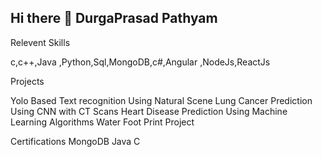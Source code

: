 ## Hi there 👋   DurgaPrasad Pathyam

<!--  A Passionate Full Stack Devoloper
**PrasadPathyam/PrasadPathyam** is a ✨ _special_ ✨ repository because its `README.md` (this file) appears on your GitHub profile.

Here are some ideas to get you started:

- 🔭 I’m currently working on ...  Water Foot print Project
- 🌱 I’m currently learning ... node js, React Js, c# ,Angular
- 👯 I’m looking to collaborate on ...
- 🤔 I’m looking for help with ... Getting Job In Good MNC
- 💬 Ask me about ...Iam a Passionate Devoloper Iam Good At Front end and Backend Devolopment
- 📫 How to reach me: ... prasadpathyam@gmail.com
- 😄 Pronouns: ...
- ⚡ Fun fact: ...
--> Relevent Skills 
c,c++,Java ,Python,Sql,MongoDB,c#,Angular ,NodeJs,ReactJs

 Projects
 
 Yolo Based Text recognition Using Natural Scene
 Lung Cancer Prediction Using CNN with CT Scans
 Heart Disease Prediction Using Machine Learning Algorithms
 Water Foot Print Project   

 Certifications
 MongoDB
 Java
 C
